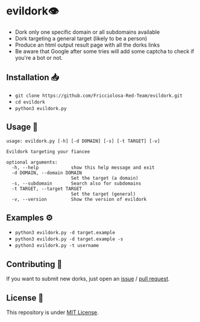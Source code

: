 # evildork👁️

- Dork only one specific domain or all subdomains available
- Dork targeting a general target (likely to be a person)
- Produce an html output result page with all the dorks links
- Be aware that Google after some tries will add some captcha to check if you're a bot or not.

## Installation 📥

- `git clone https://github.com/Fricciolosa-Red-Team/evildork.git`
- `cd evildork`
- `python3 evildork.py`

## Usage 🚀

```
usage: evildork.py [-h] [-d DOMAIN] [-s] [-t TARGET] [-v]

Evildork targeting your fiancee

optional arguments:
  -h, --help            show this help message and exit
  -d DOMAIN, --domain DOMAIN
                        Set the target (a domain)
  -s, --subdomain       Search also for subdomains
  -t TARGET, --target TARGET
                        Set the target (general)
  -v, --version         Show the version of evildork
```

## Examples ⚙️

- `python3 evildork.py -d target.example`
- `python3 evildork.py -d target.example -s`
- `python3 evildork.py -t username`

## Contributing 🤝

If you want to submit new dorks, just open an [issue](https://github.com/Fricciolosa-Red-Team/evildork/issues) / [pull request](https://github.com/Fricciolosa-Red-Team/evildork/pulls).

## License 📜

This repository is under [MIT License](https://github.com/Fricciolosa-Red-Team/evildork/blob/master/LICENSE).
